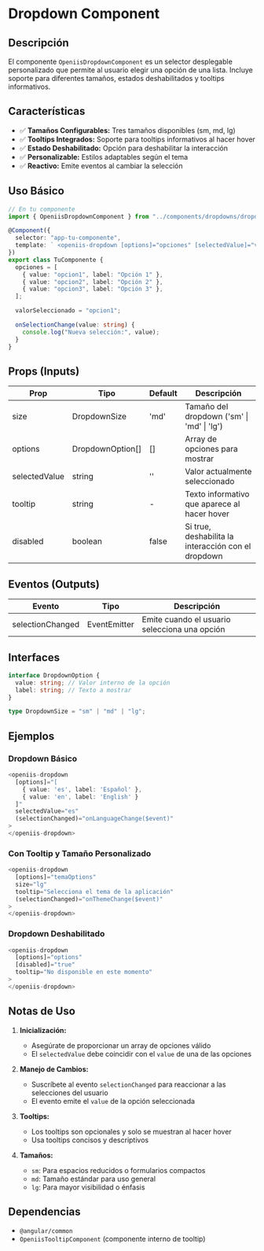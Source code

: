 # Dropdown Component

## Descripción

El componente `OpeniisDropdownComponent` es un selector desplegable personalizado que permite al usuario elegir una opción de una lista. Incluye soporte para diferentes tamaños, estados deshabilitados y tooltips informativos.

## Características

- ✅ **Tamaños Configurables:** Tres tamaños disponibles (sm, md, lg)
- ✅ **Tooltips Integrados:** Soporte para tooltips informativos al hacer hover
- ✅ **Estado Deshabilitado:** Opción para deshabilitar la interacción
- ✅ **Personalizable:** Estilos adaptables según el tema
- ✅ **Reactivo:** Emite eventos al cambiar la selección

## Uso Básico

```typescript
// En tu componente
import { OpeniisDropdownComponent } from "../components/dropdowns/dropdown.component";

@Component({
  selector: "app-tu-componente",
  template: ` <openiis-dropdown [options]="opciones" [selectedValue]="valorSeleccionado" (selectionChanged)="onSelectionChange($event)"> </openiis-dropdown> `,
})
export class TuComponente {
  opciones = [
    { value: "opcion1", label: "Opción 1" },
    { value: "opcion2", label: "Opción 2" },
    { value: "opcion3", label: "Opción 3" },
  ];

  valorSeleccionado = "opcion1";

  onSelectionChange(value: string) {
    console.log("Nueva selección:", value);
  }
}
```

## Props (Inputs)

| Prop          | Tipo             | Default | Descripción                                         |
| ------------- | ---------------- | ------- | --------------------------------------------------- |
| size          | DropdownSize     | 'md'    | Tamaño del dropdown ('sm' \| 'md' \| 'lg')          |
| options       | DropdownOption[] | []      | Array de opciones para mostrar                      |
| selectedValue | string           | ''      | Valor actualmente seleccionado                      |
| tooltip       | string           | -       | Texto informativo que aparece al hacer hover        |
| disabled      | boolean          | false   | Si true, deshabilita la interacción con el dropdown |

## Eventos (Outputs)

| Evento           | Tipo                 | Descripción                                   |
| ---------------- | -------------------- | --------------------------------------------- |
| selectionChanged | EventEmitter<string> | Emite cuando el usuario selecciona una opción |

## Interfaces

```typescript
interface DropdownOption {
  value: string; // Valor interno de la opción
  label: string; // Texto a mostrar
}

type DropdownSize = "sm" | "md" | "lg";
```

## Ejemplos

### Dropdown Básico

```typescript
<openiis-dropdown
  [options]="[
    { value: 'es', label: 'Español' },
    { value: 'en', label: 'English' }
  ]"
  selectedValue="es"
  (selectionChanged)="onLanguageChange($event)"
>
</openiis-dropdown>
```

### Con Tooltip y Tamaño Personalizado

```typescript
<openiis-dropdown
  [options]="temaOptions"
  size="lg"
  tooltip="Selecciona el tema de la aplicación"
  (selectionChanged)="onThemeChange($event)"
>
</openiis-dropdown>
```

### Dropdown Deshabilitado

```typescript
<openiis-dropdown
  [options]="options"
  [disabled]="true"
  tooltip="No disponible en este momento"
>
</openiis-dropdown>
```

## Notas de Uso

1. **Inicialización:**

   - Asegúrate de proporcionar un array de opciones válido
   - El `selectedValue` debe coincidir con el `value` de una de las opciones

2. **Manejo de Cambios:**

   - Suscríbete al evento `selectionChanged` para reaccionar a las selecciones del usuario
   - El evento emite el `value` de la opción seleccionada

3. **Tooltips:**

   - Los tooltips son opcionales y solo se muestran al hacer hover
   - Usa tooltips concisos y descriptivos

4. **Tamaños:**
   - `sm`: Para espacios reducidos o formularios compactos
   - `md`: Tamaño estándar para uso general
   - `lg`: Para mayor visibilidad o énfasis

## Dependencias

- `@angular/common`
- `OpeniisTooltipComponent` (componente interno de tooltip)
